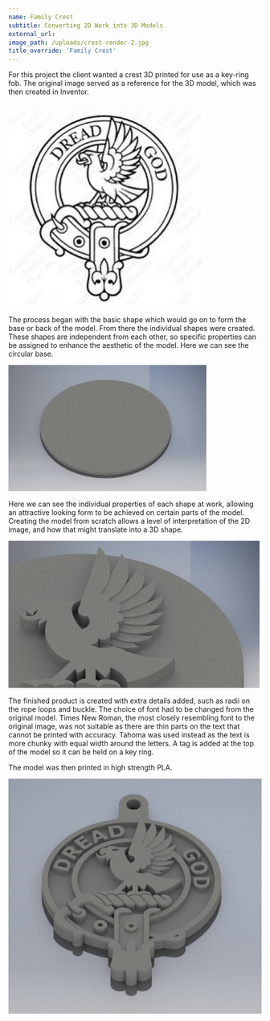 ```yaml
---
name: Family Crest
subtitle: Converting 2D Work into 3D Models
external_url: 
image_path: /uploads/crest-render-2.jpg
title_override: 'Family Crest'
---
```


For this project the client wanted a crest 3D printed for use as a key-ring fob. The original image served as a reference for the 3D model, which was then created in Inventor.

## ![Original Reference Image](/uploads/versions/crest-original---x----393-385x---.jpg)

The process began with the basic shape which would go on to form the base or back of the model. From there the individual shapes were created. These shapes are independent from each other, so specific properties can be assigned to enhance the aesthetic of the model. Here we can see the circular base.

![](/uploads/versions/crest-render-3---x----394-251x---.jpeg)

Here we can see the individual properties of each shape at work, allowing an attractive looking form to be achieved on certain parts of the model. Creating the model from scratch allows a level of interpretation of the 2D image, and how that might translate into a 3D shape.

![](/uploads/versions/crest-render-detail-1---x----500-293x---.jpeg)

The finished product is created with extra details added, such as radii on the rope loops and buckle. The choice of font had to be changed from the original model. Times New Roman, the most closely resembling font to the original image, was not suitable as there are thin parts on the text that cannot be printed with accuracy. Tahoma was used instead as the text is more chunky with equal width around the letters. A tag is added at the top of the model so it can be held on a key ring.

The model was then printed in high strength PLA.

![](/uploads/versions/crest-render-1---x----675-627x---.jpeg)
